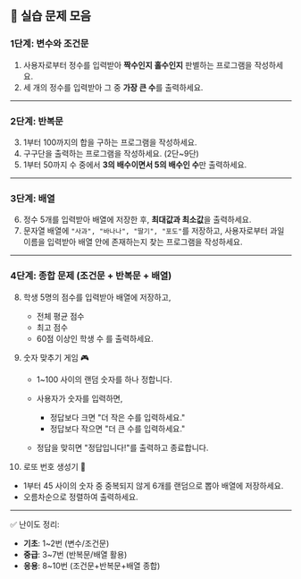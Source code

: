 
## 📝 실습 문제 모음

### 1단계: 변수와 조건문

1. 사용자로부터 정수를 입력받아 **짝수인지 홀수인지** 판별하는 프로그램을 작성하세요.
2. 세 개의 정수를 입력받아 그 중 **가장 큰 수**를 출력하세요.

---

### 2단계: 반복문

3. 1부터 100까지의 합을 구하는 프로그램을 작성하세요.
4. 구구단을 출력하는 프로그램을 작성하세요. (2단\~9단)
5. 1부터 50까지 수 중에서 **3의 배수이면서 5의 배수인 수**만 출력하세요.

---

### 3단계: 배열

6. 정수 5개를 입력받아 배열에 저장한 후, **최대값과 최소값**을 출력하세요.
7. 문자열 배열에 `"사과", "바나나", "딸기", "포도"`를 저장하고,
   사용자로부터 과일 이름을 입력받아 배열 안에 존재하는지 찾는 프로그램을 작성하세요.

---

### 4단계: 종합 문제 (조건문 + 반복문 + 배열)

8. 학생 5명의 점수를 입력받아 배열에 저장하고,

   * 전체 평균 점수
   * 최고 점수
   * 60점 이상인 학생 수
     를 출력하세요.

9. 숫자 맞추기 게임 🎮

   * 1\~100 사이의 랜덤 숫자를 하나 정합니다.
   * 사용자가 숫자를 입력하면,

     * 정답보다 크면 "더 작은 수를 입력하세요."
     * 정답보다 작으면 "더 큰 수를 입력하세요."
   * 정답을 맞히면 "정답입니다!"를 출력하고 종료합니다.

10. 로또 번호 생성기 🎲

* 1부터 45 사이의 숫자 중 중복되지 않게 6개를 랜덤으로 뽑아 배열에 저장하세요.
* 오름차순으로 정렬하여 출력하세요.

---

✅ 난이도 정리:

* **기초**: 1\~2번 (변수/조건문)
* **중급**: 3\~7번 (반복문/배열 활용)
* **응용**: 8\~10번 (조건문+반복문+배열 종합)

